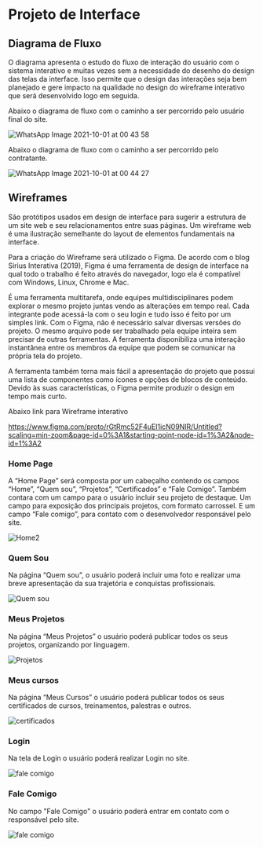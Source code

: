 
# Projeto de Interface


## Diagrama de Fluxo

O diagrama apresenta o estudo do fluxo de interação do usuário com o sistema interativo e  muitas vezes sem a necessidade do desenho do design das telas da interface. Isso permite que o design das interações seja bem planejado e gere impacto na qualidade no design do wireframe interativo que será desenvolvido logo em seguida.

Abaixo o diagrama de fluxo com o caminho a ser percorrido pelo usuário final do site. 

![WhatsApp Image 2021-10-01 at 00 43 58](https://user-images.githubusercontent.com/81194817/135562214-4e42d08f-816b-4953-8872-86a8a6077e86.jpeg)

Abaixo o diagrama de fluxo com o caminho a ser percorrido pelo contratante.

![WhatsApp Image 2021-10-01 at 00 44 27](https://user-images.githubusercontent.com/81194817/135562390-f4e663ea-ada9-43bd-927d-999fed570edb.jpeg)


## Wireframes


São protótipos usados em design de interface para sugerir a estrutura de um site web e seu relacionamentos entre suas páginas. Um wireframe web é uma ilustração semelhante do layout de elementos fundamentais na interface.

Para a criação do Wireframe será utilizado o Figma.
De acordo com o blog Sirius Interativa (2019), Figma é uma ferramenta de design de interface na qual todo o trabalho é feito através do navegador, logo ela é compatível com Windows, Linux, Chrome e Mac.

É uma ferramenta multitarefa, onde equipes multidisciplinares podem explorar o mesmo projeto juntas vendo as alterações em tempo real. Cada integrante pode acessá-la com o seu login e tudo isso é feito por um simples link. Com o Figma, não é necessário salvar diversas versões do projeto. O mesmo arquivo pode ser trabalhado pela equipe inteira sem precisar de outras ferramentas. A ferramenta disponibiliza uma interação instantânea entre os membros da equipe que podem se comunicar na própria tela do projeto.

A ferramenta também torna mais fácil a apresentação do projeto que possui uma lista de componentes como ícones e opções de blocos de conteúdo. Devido às suas características, o Figma permite produzir o design em tempo mais curto.

Abaixo link para Wireframe interativo

https://www.figma.com/proto/rGtRmc52F4uEI1icN09NlR/Untitled?scaling=min-zoom&page-id=0%3A1&starting-point-node-id=1%3A2&node-id=1%3A2


 ### Home Page
 
 A “Home Page” será composta por um cabeçalho contendo os campos “Home”, “Quem sou”, “Projetos”, “Certificados” e “Fale Comigo”. Também contara com um campo para o usuário incluir seu projeto de destaque. Um campo para exposição dos principais projetos, com formato carrossel. E um campo “Fale comigo”, para contato com o desenvolvedor responsável pelo site. 
 
![Home2](https://user-images.githubusercontent.com/81194817/143971036-aa362d67-4083-48eb-9292-e492c42e9155.png)


 ### Quem Sou
 
Na página “Quem sou”, o usuário poderá incluir uma foto e realizar uma breve apresentação da sua trajetória e conquistas profissionais.

![Quem sou](https://user-images.githubusercontent.com/81194817/143971108-6173668b-744a-4bf6-b1ca-6f451198bc16.png)

 ### Meus Projetos
 
Na página “Meus Projetos” o usuário poderá publicar todos os seus projetos, organizando por linguagem. 

![Projetos](https://user-images.githubusercontent.com/81194817/143971236-a5c77dc7-6ce4-45a8-8712-a0e2e3235733.png)

 ### Meus cursos
 
Na página “Meus Cursos” o usuário poderá publicar todos os seus certificados de cursos, treinamentos, palestras e outros.

![certificados](https://user-images.githubusercontent.com/81194817/143971319-c35b49e5-9652-4dfc-992b-9eb507f95f2c.png)


### Login

Na tela de Login o usuário poderá realizar Login no site.

![fale comigo](https://user-images.githubusercontent.com/81194817/143971483-52f62479-5eb9-417c-9161-00c6859972c1.png)


### Fale Comigo

No campo "Fale Comigo" o usuário poderá entrar em contato com o responsável pelo site.

![fale comigo](https://user-images.githubusercontent.com/81194817/143971717-49676802-8ecd-476c-b8d0-de78ca51a1ba.png)



